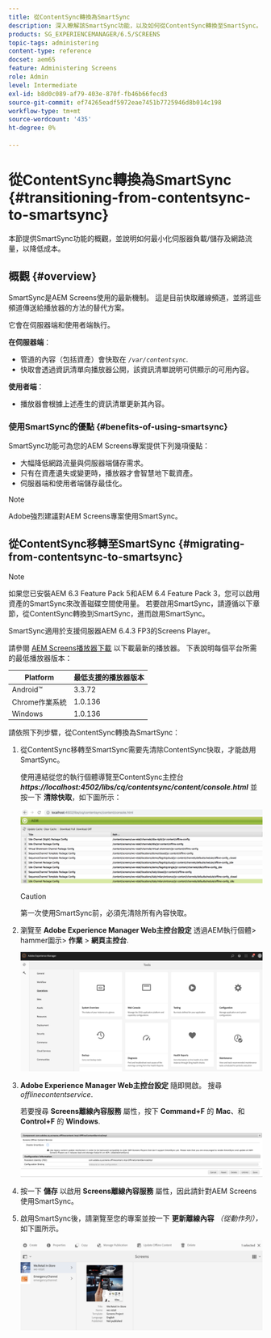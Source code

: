 ```yaml
---
title: 從ContentSync轉換為SmartSync
description: 深入瞭解該SmartSync功能，以及如何從ContentSync轉換至SmartSync。
products: SG_EXPERIENCEMANAGER/6.5/SCREENS
topic-tags: administering
content-type: reference
docset: aem65
feature: Administering Screens
role: Admin
level: Intermediate
exl-id: b8d0c089-af79-403e-870f-fb46b66fecd3
source-git-commit: ef74265eadf5972eae7451b7725946d8b014c198
workflow-type: tm+mt
source-wordcount: '435'
ht-degree: 0%

---
```


# 從ContentSync轉換為SmartSync {#transitioning-from-contentsync-to-smartsync}

本節提供SmartSync功能的概觀，並說明如何最小化伺服器負載/儲存及網路流量，以降低成本。

## 概觀 {#overview}

SmartSync是AEM Screens使用的最新機制。 這是目前快取離線頻道，並將這些頻道傳送給播放器的方法的替代方案。

它會在伺服器端和使用者端執行。

**在伺服器端**：

* 管道的內容（包括資產）會快取在 *`/var/contentsync`*.
* 快取會透過資訊清單向播放器公開，該資訊清單說明可供顯示的可用內容。

**使用者端**：

* 播放器會根據上述產生的資訊清單更新其內容。

### 使用SmartSync的優點 {#benefits-of-using-smartsync}

SmartSync功能可為您的AEM Screens專案提供下列幾項優點：

* 大幅降低網路流量與伺服器端儲存需求。
* 只有在資產遺失或變更時，播放器才會智慧地下載資產。
* 伺服器端和使用者端儲存最佳化。

>[!NOTE]
>
>Adobe強烈建議對AEM Screens專案使用SmartSync。

## 從ContentSync移轉至SmartSync {#migrating-from-contentsync-to-smartsync}

>[!NOTE]
>
>如果您已安裝AEM 6.3 Feature Pack 5和AEM 6.4 Feature Pack 3，您可以啟用資產的SmartSync來改善磁碟空間使用量。 若要啟用SmartSync，請遵循以下章節，從ContentSync轉換到SmartSync，進而啟用SmartSync。
>
>SmartSync適用於支援伺服器AEM 6.4.3 FP3的Screens Player。
>
>請參閱 [AEM Screens播放器下載](https://download.macromedia.com/screens/) 以下載最新的播放器。 下表說明每個平台所需的最低播放器版本：

| **Platform** | **最低支援的播放器版本** |
|---|---|
| Android™ | 3.3.72 |
| Chrome作業系統 | 1.0.136 |
| Windows | 1.0.136 |

請依照下列步驟，從ContentSync轉換為SmartSync：

1. 從ContentSync移轉至SmartSync需要先清除ContentSync快取，才能啟用SmartSync。

   使用連結從您的執行個體導覽至ContentSync主控台 ***https://localhost:4502/libs/cq/contentsync/content/console.html*** 並按一下 **清除快取**，如下圖所示：

   ![clear_contesync_cache](assets/clear_contesync_cache.png)

   >[!CAUTION]
   >
   >第一次使用SmartSync前，必須先清除所有內容快取。

1. 瀏覽至 **Adobe Experience Manager Web主控台設定** 透過AEM執行個體> hammer圖示> **作業** > **網頁主控台**.

   ![screen_shot_2019-02-11at15339pm](assets/screen_shot_2019-02-11at15339pm.png)

1. **Adobe Experience Manager Web主控台設定** 隨即開啟。 搜尋 *offlinecontentservice*.

   若要搜尋 **Screens離線內容服務** 屬性，按下 **Command+F** 的 **Mac**、和 **Control+F** 的 **Windows**.

   ![screen_shot_2019-02-19at22643pm](assets/screen_shot_2019-02-19at22643pm.png)

1. 按一下 **儲存** 以啟用 **Screens離線內容服務** 屬性，因此請針對AEM Screens使用SmartSync。
1. 啟用SmartSync後，請瀏覽至您的專案並按一下 **更新離線內容** *（從動作列），* 如下圖所示。

   ![screen_shot_2019-02-25at102605am](assets/screen_shot_2019-02-25at102605am.png)
